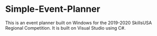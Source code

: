 # Simple-Event-Planner
This is an event planner built on Windows for the 2019-2020 SkillsUSA Regional Competition. It is built on Visual Studio using C#.
